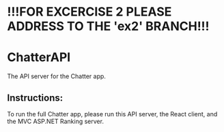 # !!!FOR EXCERCISE 2 PLEASE ADDRESS TO THE 'ex2' BRANCH!!!
# ChatterAPI

The API server for the Chatter app.

## Instructions:
To run the full Chatter app, please run this API server, the React client, and the MVC ASP.NET Ranking server.
